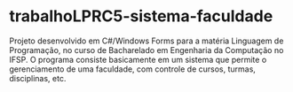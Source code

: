 # trabalhoLPRC5-sistema-faculdade
Projeto desenvolvido em C#/Windows Forms para a matéria Linguagem de Programação, no curso de Bacharelado em Engenharia da Computação no IFSP.
O programa consiste basicamente em um sistema que permite o gerenciamento de uma faculdade, com controle de cursos, turmas, disciplinas, etc.
